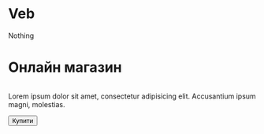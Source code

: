 # Veb
Nothing
<!DOCTYPE html>
<html lang="ua">
<head>
    <meta charset="UTF-8">
    <title>shop</title>
</head>
<body>
    <div id="main">
        <h1>Онлайн магазин</h1>
        <img src="">
        <p>Lorem ipsum dolor sit amet, consectetur adipisicing elit. Accusantium ipsum magni, molestias.</p>
        <button id="buy">Купити</button>
    </div>
</body>
</html>
